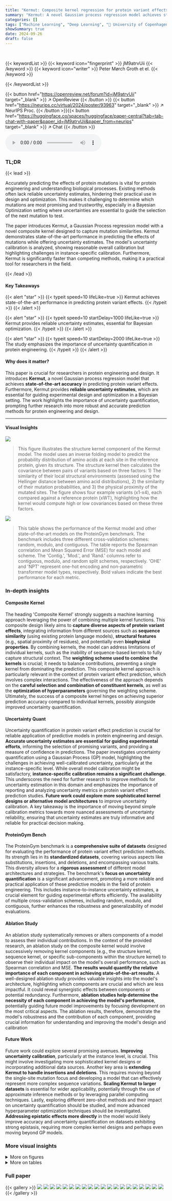 ```yaml
---
title: "Kermut: Composite kernel regression for protein variant effects"
summary: "Kermut: A novel Gaussian process regression model achieves state-of-the-art accuracy in predicting protein variant effects and provides reliable uncertainty estimates, crucial for protein engineering ..."
categories: []
tags: ["Machine Learning", "Deep Learning", "🏢 University of Copenhagen",]
showSummary: true
date: 2024-09-26
draft: false
---
```


<br>

{{< keywordList >}}
{{< keyword icon="fingerprint" >}} jM9atrvUii {{< /keyword >}}
{{< keyword icon="writer" >}} Peter Mørch Groth et el. {{< /keyword >}}
 
{{< /keywordList >}}

{{< button href="https://openreview.net/forum?id=jM9atrvUii" target="_blank" >}}
↗ OpenReview
{{< /button >}}
{{< button href="https://neurips.cc/virtual/2024/poster/93963" target="_blank" >}}
↗ NeurIPS Proc.
{{< /button >}}{{< button href="https://huggingface.co/spaces/huggingface/paper-central?tab=tab-chat-with-paper&paper_id=jM9atrvUii&paper_from=neurips" target="_blank" >}}
↗ Chat
{{< /button >}}



<audio controls>
    <source src="https://ai-paper-reviewer.com/jM9atrvUii/podcast.wav" type="audio/wav">
    Your browser does not support the audio element.
</audio>


### TL;DR


{{< lead >}}

Accurately predicting the effects of protein mutations is vital for protein engineering and understanding biological processes.  Existing methods often lack reliable uncertainty estimates, hindering their practical use in design and optimization.  This makes it challenging to determine which mutations are most promising and trustworthy, especially in a Bayesian Optimization setting where uncertainties are essential to guide the selection of the next mutation to test. 



The paper introduces Kermut, a Gaussian Process regression model with a novel composite kernel designed to capture mutation similarities.  Kermut demonstrates state-of-the-art performance in predicting the effects of mutations while offering uncertainty estimates.  The model's uncertainty calibration is analyzed, showing reasonable overall calibration but highlighting challenges in instance-specific calibration.  Furthermore, Kermut is significantly faster than competing methods, making it a practical tool for researchers in the field.

{{< /lead >}}


#### Key Takeaways

{{< alert "star" >}}
{{< typeit speed=10 lifeLike=true >}} Kermut achieves state-of-the-art performance in predicting protein variant effects. {{< /typeit >}}
{{< /alert >}}

{{< alert "star" >}}
{{< typeit speed=10 startDelay=1000 lifeLike=true >}} Kermut provides reliable uncertainty estimates, essential for Bayesian optimization. {{< /typeit >}}
{{< /alert >}}

{{< alert "star" >}}
{{< typeit speed=10 startDelay=2000 lifeLike=true >}} The study emphasizes the importance of uncertainty quantification in protein engineering. {{< /typeit >}}
{{< /alert >}}

#### Why does it matter?
This paper is crucial for researchers in protein engineering and design.  It introduces **Kermut**, a novel Gaussian process regression model that achieves **state-of-the-art accuracy** in predicting protein variant effects.  Furthermore, Kermut provides **reliable uncertainty estimates**, which are essential for guiding experimental design and optimization in a Bayesian setting. The work highlights the importance of uncertainty quantification, prompting further research into more robust and accurate prediction methods for protein engineering and design.

------
#### Visual Insights



![](https://ai-paper-reviewer.com/jM9atrvUii/figures_2_1.jpg)

> This figure illustrates the structure kernel component of the Kermut model.  The model uses an inverse folding model to predict the probability distribution of amino acids at each site in the reference protein, given its structure. The structure kernel then calculates the covariance between pairs of variants based on three factors: 1) The similarity of their local structural environments (assessed using the Hellinger distance between amino acid distributions), 2) the similarity of their mutation probabilities, and 3) the physical proximity of the mutated sites. The figure shows four example variants (x1-x4), each compared against a reference protein (xWT), highlighting how the kernel would compute high or low covariances based on these three factors.





![](https://ai-paper-reviewer.com/jM9atrvUii/tables_5_1.jpg)

> This table shows the performance of the Kermut model and other state-of-the-art models on the ProteinGym benchmark.  The benchmark includes three different cross-validation schemes: random, modulo, and contiguous. The table reports the Spearman correlation and Mean Squared Error (MSE) for each model and scheme.  The 'Contig.', 'Mod.', and 'Rand.' columns refer to contiguous, modulo, and random split schemes, respectively.  'OHE' and 'NPT' represent one-hot encoding and non-parametric transformer model types, respectively.  Bold values indicate the best performance for each metric.





### In-depth insights


#### Composite Kernel
The heading 'Composite Kernel' strongly suggests a machine learning approach leveraging the power of combining multiple kernel functions.  This composite design likely aims to **capture diverse aspects of protein variant effects**, integrating information from different sources such as **sequence similarity** (using existing protein language models), **structural features** (e.g., spatial proximity of residues), and potentially even **biophysical properties**. By combining kernels, the model can address limitations of individual kernels, such as the inability of sequence-based kernels to fully capture structural context. The **weighting scheme used to combine the kernels** is crucial; it needs to balance contributions, preventing a single kernel from dominating the prediction.  This composite kernel approach is particularly relevant in the context of protein variant effect prediction, which involves complex interactions. The effectiveness of the approach depends on the **careful selection and combination of constituent kernels**, as well as the **optimization of hyperparameters** governing the weighting scheme. Ultimately, the success of a composite kernel hinges on achieving superior prediction accuracy compared to individual kernels, possibly alongside improved uncertainty quantification.

#### Uncertainty Quant
Uncertainty quantification in protein variant effect prediction is crucial for reliable application of predictive models in protein engineering and design.  **Accurate uncertainty estimates are essential for guiding experimental efforts**, informing the selection of promising variants, and providing a measure of confidence in predictions.  The paper investigates uncertainty quantification using a Gaussian Process (GP) model, highlighting the challenges in achieving well-calibrated uncertainty, particularly at the instance-specific level. While overall model calibration might be satisfactory, **instance-specific calibration remains a significant challenge**. This underscores the need for further research to improve methods for uncertainty estimation in this domain and emphasizes the importance of reporting and analyzing uncertainty metrics in protein variant effect prediction studies.  **Future work could explore more sophisticated kernel designs or alternative model architectures** to improve uncertainty calibration.  A key takeaway is the importance of moving beyond simple calibration metrics towards more nuanced assessments of uncertainty reliability, ensuring that uncertainty estimates are truly informative and reliable for practical decision making.

#### ProteinGym Bench
The ProteinGym benchmark is a **comprehensive suite of datasets** designed for evaluating the performance of protein variant effect prediction methods.  Its strength lies in its **standardized datasets**, covering various aspects like substitutions, insertions, and deletions, and encompassing various traits.  This diversity allows for a **rigorous assessment** of different model architectures and strategies. The benchmark's **focus on uncertainty quantification** is a significant advancement, promoting a more reliable and practical application of these predictive models in the field of protein engineering.  This includes instance-to-instance uncertainty estimates, a crucial element for guiding experimental efforts efficiently.  The availability of multiple cross-validation schemes, including random, modulo, and contiguous, further enhances the robustness and generalizability of model evaluations.

#### Ablation Study
An ablation study systematically removes or alters components of a model to assess their individual contributions.  In the context of the provided research, an ablation study on the composite kernel would involve successively removing kernel components (e.g., the structure kernel, sequence kernel, or specific sub-components within the structure kernel) to observe their individual impact on the model's overall performance, such as Spearman correlation and MSE. **The results would quantify the relative importance of each component in achieving state-of-the-art results.**  A well-designed ablation study provides valuable insights into the model's architecture, highlighting which components are crucial and which are less impactful.  It could reveal synergistic effects between components or potential redundancy. Furthermore, **ablation studies help determine the necessity of each component in achieving the model's performance**, potentially guiding future model improvements by focusing development on the most critical aspects. The ablation results, therefore, demonstrate the model's robustness and the contribution of each component, providing crucial information for understanding and improving the model's design and calibration

#### Future Work
Future work could explore several promising avenues. **Improving uncertainty calibration**, particularly at the instance level, is crucial.  This might involve investigating more sophisticated kernel designs or incorporating additional data sources. Another key area is **extending Kermut to handle insertions and deletions**.  This requires moving beyond the single-site mutation focus and developing a model that can effectively represent more complex sequence variations.  **Scaling Kermut to larger datasets** is essential for wider applicability, potentially through the use of approximate inference methods or by leveraging parallel computing techniques. Lastly, exploring different zero-shot methods and their impact on uncertainty quantification should be studied, and more advanced hyperparameter optimization techniques should be investigated. **Addressing epistatic effects more directly** in the model would likely improve accuracy and uncertainty quantification on datasets exhibiting strong epistasis, requiring more complex kernel designs and perhaps even moving beyond GP models.


### More visual insights

<details>
<summary>More on figures
</summary>


![](https://ai-paper-reviewer.com/jM9atrvUii/figures_7_1.jpg)

> This figure shows the distribution of predictive variances from the model for datasets containing double mutations.  It breaks down the variance based on different training and testing scenarios (domains). The first three represent standard ProteinGym split schemes (random, modulo, contiguous).  The next two show training on both single and double mutants then testing on single mutants and double mutants separately. The final domain shows the challenging extrapolation scenario of training only on single mutants but testing on double mutants.


![](https://ai-paper-reviewer.com/jM9atrvUii/figures_9_1.jpg)

> This figure illustrates the structure kernel of Kermut. The kernel uses an inverse folding model to compute structure-conditioned amino acid distributions for each site in the reference protein. It then calculates the covariance between two variants based on the similarity of their local environments, the similarity of their mutation probabilities, and their physical distance. The figure shows example covariances between variant x₁ and variants x₂, x₃, x₄, illustrating how the kernel captures relationships between mutations based on structural context and mutation similarity.


![](https://ai-paper-reviewer.com/jM9atrvUii/figures_9_2.jpg)

> This figure illustrates the structure kernel used in the Kermut model.  It shows how the kernel considers three factors when assessing the similarity between two protein variants: (1) The similarity of the local structural environments of the mutated sites, (2) the similarity of the mutation probabilities at those sites (as predicted by an inverse folding model), and (3) the physical distance between the mutated sites.  The examples provided show how the kernel generates higher covariances for variants with similar local environments and mutation probabilities, and that are physically close together.


![](https://ai-paper-reviewer.com/jM9atrvUii/figures_25_1.jpg)

> This figure shows the distribution of normalized assay values for datasets containing multiple mutations.  Data from 51 datasets (out of 69 with multiple mutations, excluding one dataset with excessively many mutations) are shown, with each dataset containing fewer than 7500 variants.  The histograms are separated by the number of mutations in each variant (1 or 2 mutations). The figure illustrates how the distribution of assay values varies depending on the number of mutations, with double mutations tending to correlate with lower fitness.


![](https://ai-paper-reviewer.com/jM9atrvUii/figures_27_1.jpg)

> This figure shows the distribution of predictive variances for datasets containing double mutants.  The x-axis represents different domains categorized by the type of mutation testing and training data used: single-mutant training and testing, training on both single and double mutants and testing on both, and extrapolation where training used only single mutants while testing used double mutants. The y-axis shows the predictive variance, a measure of uncertainty in the model's predictions. Each boxplot summarizes the distribution of predictive variances across multiple datasets within each domain, allowing for a visual comparison of uncertainty levels across different prediction scenarios.


![](https://ai-paper-reviewer.com/jM9atrvUii/figures_27_2.jpg)

> This figure shows the distribution of predictive variances for datasets that include double mutants, categorized by the type of mutation domain.  The three initial columns show the distributions for the three ProteinGym cross-validation schemes (random, modulo, contiguous).  The fourth and fifth columns compare the distributions when training occurs on both single and double mutants, with testing on only single, and only double mutants respectively. The final column shows the distribution of predictive variances when training only occurs on single mutants while testing is performed on double mutants, representing an extrapolation domain.


![](https://ai-paper-reviewer.com/jM9atrvUii/figures_27_3.jpg)

> This figure shows the distribution of predictive variances for datasets that include double mutants. The x-axis represents the different domains used for training and testing the model, while the y-axis represents the predictive variance. The three first domains correspond to the three split schemes of the ProteinGym benchmark (random, modulo, contiguous), while the other three domains show the predictive variance when training and testing on both single and double mutants, and extrapolating from single mutants to double mutants. This shows that when the training data is closer to the test data, the uncertainties are smaller. This is reflected in the low uncertainty in the first three domains where only single mutants are used.


![](https://ai-paper-reviewer.com/jM9atrvUii/figures_28_1.jpg)

> This figure displays the predicted values plotted against the true values for the BLAT_ECOLX_Stiffler_2015 dataset.  The plot is separated into columns representing different cross-validation schemes (Random, Modulo, Contiguous) and rows showing the results for each test fold (five folds total).  The dashed diagonal line indicates a perfect prediction; points closer to this line show better predictive accuracy. The error bars represent ±2 standard deviations, providing a visual representation of model uncertainty. The distribution and spread of points around the diagonal line visually illustrate the calibration of the model's uncertainty estimates for this specific dataset across various splitting schemes. 


![](https://ai-paper-reviewer.com/jM9atrvUii/figures_29_1.jpg)

> This figure shows the distribution of predictive variances for datasets containing double mutants.  It compares the variance across six different scenarios (domains) which vary how the model is trained (single vs. double mutants) and tested (single vs. double mutants). The first three domains represent standard ProteinGym split schemes. The final domain represents an extrapolation setting.


![](https://ai-paper-reviewer.com/jM9atrvUii/figures_30_1.jpg)

> This figure shows the predicted means with their uncertainty intervals (2σ) plotted against their true values for the BLAT_ECOLX_Stiffler_2015 dataset. It compares the model's predictions across five different cross-validation folds (rows) and three different schemes (columns: random, modulo, and contiguous). The dashed diagonal line represents perfect prediction.  The extent to which the points deviate from this line indicates the accuracy of the model's predictions.


![](https://ai-paper-reviewer.com/jM9atrvUii/figures_31_1.jpg)

> This figure shows the distribution of predictive variances for datasets containing double mutants.  The x-axis represents the predictive variance, and the y-axis shows the different domains. The first three domains represent the three split schemes from the ProteinGym benchmark, which are examples of interpolation. The fourth and fifth domains show the distributions when training on both single and double mutants and testing separately on each. The last domain shows the distribution when training only on single mutants but testing on double mutants (extrapolation). The figure demonstrates how uncertainties vary across different mutation domains and experimental settings.


![](https://ai-paper-reviewer.com/jM9atrvUii/figures_32_1.jpg)

> The figure shows the distribution of predictive variances in six different mutation domains. The first three domains are the standard ProteinGym splits (random, modulo, contiguous). The next two domains train on both single and double mutations then test on single or double mutations, respectively. The final domain trains on single mutations only then tests on double mutations.


![](https://ai-paper-reviewer.com/jM9atrvUii/figures_32_2.jpg)

> This figure illustrates the structure kernel of Kermut, a Gaussian process regression model for predicting protein variant effects. The kernel leverages signals from pretrained sequence and structure models to capture mutation similarity. The structure kernel uses an inverse folding model to predict amino acid distributions at various sites in the protein, conditioned on the local structural environments. The figure demonstrates that the kernel assigns high covariances between pairs of variants with similar local environments, similar mutation probabilities, and close physical proximity of the mutated sites.  Examples of covariance between a reference variant and three other variants are visually presented.


![](https://ai-paper-reviewer.com/jM9atrvUii/figures_33_1.jpg)

> This figure displays the predicted versus true values for the BLAT_ECOLX_Stiffler_2015 dataset.  The x-axis represents the true values and the y-axis represents the predicted means, with error bars indicating ±2 standard deviations.  The data is broken down by five cross-validation folds (rows) and three schemes (columns: Random, Modulo, Contiguous). The dashed diagonal line shows the ideal prediction where predicted values perfectly match true values. Deviations from this line illustrate the model's predictive accuracy for each fold and scheme.


![](https://ai-paper-reviewer.com/jM9atrvUii/figures_34_1.jpg)

> This figure displays the predicted means with error bars (±2σ) plotted against the true values for the BLAT_ECOLX_Stiffler_2015 dataset.  It's a visual representation of the model's performance across five different cross-validation folds (rows) and three different splitting schemes: random, modulo, and contiguous (columns). The dashed diagonal line represents perfect prediction; deviations from this line indicate prediction errors. The error bars show the uncertainty associated with each prediction.


![](https://ai-paper-reviewer.com/jM9atrvUii/figures_35_1.jpg)

> This figure displays the predicted means with their uncertainty intervals (±2σ) plotted against the true values for the BLAT_ECOLX_Stiffler_2015 dataset.  It shows the model's performance across five different test folds and three cross-validation schemes (Random, Modulo, Contiguous). The dashed diagonal line represents perfect prediction, where the predicted and true values would align. Deviations from this line indicate prediction errors. This visualization helps assess the model's calibration (how well the predicted uncertainty reflects the actual error) and overall prediction accuracy for this specific dataset.


![](https://ai-paper-reviewer.com/jM9atrvUii/figures_36_1.jpg)

> This figure displays the predicted versus true values for the BLAT_ECOLX_Stiffler_2015 dataset.  It shows the results of five-fold cross-validation, with each row representing a different test fold and each column representing a different cross-validation scheme (Random, Modulo, Contiguous). The dashed diagonal line represents perfect prediction. The error bars represent the ±2σ confidence intervals of the predictions.


![](https://ai-paper-reviewer.com/jM9atrvUii/figures_38_1.jpg)

> This figure illustrates how Kermut's structure kernel works. The kernel uses an inverse folding model to predict the probability distributions of amino acids at each site in the protein, given the protein's structure.  The model determines the covariance between two protein variants based on three factors: the similarity of their local structural environments, the similarity of their mutation probabilities, and the physical distance between the mutated sites.  The examples in the figure show how these factors combine to produce the covariance.


![](https://ai-paper-reviewer.com/jM9atrvUii/figures_39_1.jpg)

> This figure illustrates the structure kernel used in the Kermut model. The kernel leverages information from inverse folding models to capture relationships between the amino acid distributions at different sites in a protein.  High covariances are observed between pairs of mutations where local environments are similar, mutation probabilities are similar, and the sites are physically close together.  The example shown highlights this concept using four variant sites (x1, x2, x3, x4).


![](https://ai-paper-reviewer.com/jM9atrvUii/figures_40_1.jpg)

> This figure illustrates how Kermut's structure kernel works. It uses an inverse folding model to predict amino acid distributions at each site in a protein, given the protein's structure.  The kernel then compares these distributions to assess similarity between two protein variants.  The figure shows that the kernel gives high covariance (similarity) between variants when the local environments of the mutated sites are similar, when the probabilities of the mutations are similar, and when the mutated sites are physically close together.  Three example pairs of variants are given to show how covariances are determined.


![](https://ai-paper-reviewer.com/jM9atrvUii/figures_41_1.jpg)

> This figure illustrates the structure kernel of Kermut, a Gaussian process regression model.  The kernel leverages signals from pretrained sequence and structure models to model mutation similarity. The illustration shows how the structure kernel computes covariances between different variants by considering the similarity of their local structural environments, mutation probabilities, and physical distances between mutated sites. The examples provided visually depict how the kernel would produce high or low covariances depending on these three factors.


![](https://ai-paper-reviewer.com/jM9atrvUii/figures_42_1.jpg)

> This figure illustrates the structure kernel of Kermut, a Gaussian process regression model for protein variant effect prediction. The structure kernel leverages information from pretrained sequence and structure models to capture the effects of mutations.  It combines signals from three sources: 1) the Hellinger kernel (kh) measures the similarity of amino acid distributions at different sites, conditioned on their local structure; 2) the mutation probability kernel (kp) assesses how likely a specific mutation is at a given site; 3) the Euclidean distance kernel (kd) considers the physical proximity of mutated sites. The figure depicts example covariances showing that the kernel assigns high covariances between variants if their local environments are similar, if the mutation probabilities are similar, and if the mutated sites are physically close.


![](https://ai-paper-reviewer.com/jM9atrvUii/figures_43_1.jpg)

> This figure illustrates the structure kernel of the Kermut model. The structure kernel leverages an inverse folding model to compute structure-conditioned amino acid distributions for all sites in a reference protein.  The kernel calculates high covariances between two variants if their local structural environments are similar, their mutation probabilities are similar, and the mutated sites are physically close. The figure includes schematic examples showing how the kernel evaluates covariances between different variant pairs.


![](https://ai-paper-reviewer.com/jM9atrvUii/figures_44_1.jpg)

> This figure illustrates the structure kernel of Kermut, which models mutation similarity based on the local structural environments of mutated sites.  It uses an inverse folding model to predict amino acid distributions for each site, conditioned on its local environment. The kernel assigns high covariances between two variants if their local environments, mutation probabilities, and the distances between mutated sites are similar. Three example pairs of variants (x₁ with x₂, x₃, x₄) are shown to illustrate different levels of covariance (high or low) based on these factors.


![](https://ai-paper-reviewer.com/jM9atrvUii/figures_45_1.jpg)

> This figure illustrates the structure kernel of the Kermut model, which is a crucial component for capturing mutation similarity based on the local structural environment of residues in a protein.  It uses an inverse folding model to calculate structure-conditioned amino acid distributions for each site. The kernel assigns high covariances between two variants if their local environments are similar, their mutation probabilities are similar, and the mutated sites are physically close. The examples shown depict the expected covariances between a reference variant and three other variants, illustrating how the kernel assesses similarity based on these three factors.


</details>




<details>
<summary>More on tables
</summary>


![](https://ai-paper-reviewer.com/jM9atrvUii/tables_6_1.jpg)
> This table presents the results of an ablation study conducted on the Kermut model.  Key components of the composite kernel were systematically removed or altered, and the resulting impact on the model's performance, measured using Spearman correlation, was evaluated on a subset of assays from the ProteinGym benchmark.  The table shows the changes in performance relative to the full Kermut model for each ablation, allowing for a quantitative assessment of the contribution of each kernel component to the overall model performance.

![](https://ai-paper-reviewer.com/jM9atrvUii/tables_8_1.jpg)
> This table presents the results of the Kermut model and other state-of-the-art models on the ProteinGym benchmark. The benchmark evaluates protein variant effect prediction using three different cross-validation schemes: contiguous, modulo, and random.  The table shows the Spearman correlation and Mean Squared Error (MSE) for each model and scheme, with the best results for each metric bolded.  The model types (OHE and NPT) refer to the input representation used: one-hot encoding and non-parametric transformers, respectively.  The table highlights Kermut's superior performance across all schemes, particularly in the more challenging contiguous and modulo settings.

![](https://ai-paper-reviewer.com/jM9atrvUii/tables_18_1.jpg)
> This table presents the performance of the Kermut model and several other models on the ProteinGym benchmark, which evaluates protein variant effect prediction.  The benchmark includes three cross-validation schemes: contiguous, modulo, and random.  The table shows Spearman correlation and Mean Squared Error (MSE) for each model across these schemes.  Kermut's performance is highlighted in bold, demonstrating its superiority, especially in the more challenging modulo and contiguous settings.

![](https://ai-paper-reviewer.com/jM9atrvUii/tables_19_1.jpg)
> This table presents the performance of Kermut and other state-of-the-art methods on the ProteinGym benchmark. The benchmark includes three different cross-validation schemes, and the table shows the Spearman correlation and Mean Squared Error (MSE) for each method across the schemes. Kermut demonstrates superior performance across all schemes, with significant improvement in the challenging modulo and contiguous settings.

![](https://ai-paper-reviewer.com/jM9atrvUii/tables_20_1.jpg)
> This table presents the performance of Kermut and other state-of-the-art methods on the ProteinGym benchmark for protein variant effect prediction.  The benchmark includes three different cross-validation schemes: contiguous, modulo, and random.  The table shows Spearman correlation and Mean Squared Error (MSE) for each method across these schemes, highlighting Kermut's superior performance, especially in the more challenging modulo and contiguous settings.

![](https://ai-paper-reviewer.com/jM9atrvUii/tables_20_2.jpg)
> This table presents the results of the Kermut model and other state-of-the-art models on the ProteinGym benchmark.  It shows the performance (Spearman correlation and Mean Squared Error) of each model across three different cross-validation schemes ('Contig', 'Mod', 'Rand'). The 'Avg' column provides the average performance across the three schemes.  The table highlights Kermut's superior performance, particularly in the more challenging 'Modulo' and 'Contiguous' settings.  It also categorizes models by type (one-hot encoding or non-parametric transformer).

![](https://ai-paper-reviewer.com/jM9atrvUii/tables_21_1.jpg)
> This table presents the performance of Kermut and various other models on the ProteinGym benchmark, which evaluates protein variant effect prediction.  It shows the Spearman correlation and Mean Squared Error (MSE) for three different cross-validation schemes: contiguous, modulo, and random. The results are broken down by model type (one-hot encoding or non-parametric transformer) and highlight Kermut's superior performance, particularly in the more challenging modulo and contiguous settings.

![](https://ai-paper-reviewer.com/jM9atrvUii/tables_21_2.jpg)
> This table presents the performance of Kermut and other state-of-the-art methods on the ProteinGym benchmark.  It shows the Spearman correlation and Mean Squared Error (MSE) for three different cross-validation schemes: contiguous, modulo, and random. The results are broken down by model type (one-hot encoding or non-parametric transformer).  The best performing model for each metric and scheme is shown in bold, demonstrating Kermut's superior performance across various settings and its significant improvement in the more challenging contiguous and modulo schemes.

![](https://ai-paper-reviewer.com/jM9atrvUii/tables_21_3.jpg)
> This table presents the performance of the Kermut model and other state-of-the-art models on the ProteinGym benchmark, a comprehensive dataset for evaluating protein variant effect prediction.  The results are shown in terms of Spearman correlation and Mean Squared Error (MSE), separately for three different data splits: contiguous, modulo, and random.  The table also specifies whether the model uses one-hot encodings (OHE) or non-parametric transformers (NPT) for input representation. Kermut's superior performance across all splits and the significant improvement for challenging splits (modulo and contiguous) highlight the effectiveness of the proposed approach.  The best results for each metric in each split are indicated in bold.

![](https://ai-paper-reviewer.com/jM9atrvUii/tables_22_1.jpg)
> This table presents the results of an ablation study conducted on the Kermut model.  Key components of the composite kernel were systematically removed, and the model's performance was evaluated on a subset of assays from the ProteinGym benchmark. The table shows the changes in Spearman correlation and Mean Squared Error (MSE) resulting from each ablation, compared to the full Kermut model.  This allows assessment of the contribution of each kernel component to the model's overall performance.  Negative values indicate a decrease in performance compared to the complete model.

![](https://ai-paper-reviewer.com/jM9atrvUii/tables_22_2.jpg)
> This table presents the performance of the Kermut model and other state-of-the-art models on the ProteinGym benchmark.  The benchmark evaluates protein variant effect prediction using three different cross-validation schemes: contiguous, modulo, and random.  The table shows the Spearman correlation and Mean Squared Error (MSE) for each model and scheme, indicating Kermut's superior performance, particularly in the more challenging modulo and contiguous settings. The model types (OHE and NPT) refer to one-hot encoding and non-parametric transformer based models respectively.

![](https://ai-paper-reviewer.com/jM9atrvUii/tables_23_1.jpg)
> This table shows the performance of the Kermut model and other state-of-the-art models on the ProteinGym benchmark, a comprehensive dataset for evaluating protein variant effect prediction.  The results are broken down by three different cross-validation schemes (Contig, Mod, Rand), evaluating both Spearman correlation (higher is better) and Mean Squared Error (MSE; lower is better).  The table highlights Kermut's superior performance, particularly in the more challenging 'modulo' and 'contiguous' settings, and compares its performance to models using one-hot encodings and non-parametric transformers.

![](https://ai-paper-reviewer.com/jM9atrvUii/tables_23_2.jpg)
> This table presents the performance of Kermut and other models on the ProteinGym benchmark for protein variant effect prediction.  It shows the Spearman correlation and Mean Squared Error (MSE) across three different cross-validation schemes (contiguous, modulo, random), highlighting Kermut's superior performance, particularly in the more challenging modulo and contiguous settings.  Model types are categorized as one-hot encoding (OHE) or non-parametric transformers (NPT).

![](https://ai-paper-reviewer.com/jM9atrvUii/tables_23_3.jpg)
> This table presents the results of the Kermut model and other state-of-the-art models on the ProteinGym benchmark.  It shows the performance (Spearman correlation and Mean Squared Error) broken down by three different cross-validation schemes (contiguous, modulo, random) for evaluating the robustness of the models and comparing them under different conditions.  The table also differentiates between model types (One-Hot Encoding and Non-parametric Transformers).  Bold values indicate the best-performing model for each metric and scheme.

![](https://ai-paper-reviewer.com/jM9atrvUii/tables_24_1.jpg)
> This table presents the results of the Kermut model and other state-of-the-art models on the ProteinGym benchmark, a comprehensive dataset for evaluating protein variant effect prediction.  The table shows the performance of different models across three different cross-validation schemes (Contiguous, Modulo, Random) that test the robustness of the prediction models on different data splits. The metrics reported are Spearman correlation (higher is better) and Mean Squared Error (MSE, lower is better).  The table highlights Kermut's superior performance, particularly in the more challenging Modulo and Contiguous schemes.

![](https://ai-paper-reviewer.com/jM9atrvUii/tables_25_1.jpg)
> This table presents the performance of the Kermut model and other state-of-the-art models on the ProteinGym benchmark.  It shows the Spearman correlation and Mean Squared Error (MSE) for three different data split schemes (Contiguous, Modulo, Random) commonly used in protein variant effect prediction tasks.  The results are compared for different model types (one-hot encoding and non-parametric transformers).  The table highlights Kermut's superior performance across all split schemes and model types, with particularly large improvements in the more challenging Modulo and Contiguous settings.  The best results for each metric are highlighted in bold.

![](https://ai-paper-reviewer.com/jM9atrvUii/tables_37_1.jpg)
> This table presents the results of the Kermut model and several other state-of-the-art models on the ProteinGym benchmark for protein variant effect prediction.  The benchmark includes three different cross-validation schemes: contiguous, modulo, and random. The table shows the Spearman correlation and Mean Squared Error (MSE) for each model and scheme.  The 'Contig.', 'Mod.', and 'Rand.' columns represent the contiguous, modulo, and random splits, respectively.  The 'Avg.' column is the average performance across the three splits.  The table highlights Kermut's superior performance across all schemes, particularly in the more challenging modulo and contiguous settings.  OHE and NPT refer to one-hot encoding and non-parametric transformer model types, respectively.

</details>




### Full paper

{{< gallery >}}
<img src="https://ai-paper-reviewer.com/jM9atrvUii/1.png" class="grid-w50 md:grid-w33 xl:grid-w25" />
<img src="https://ai-paper-reviewer.com/jM9atrvUii/2.png" class="grid-w50 md:grid-w33 xl:grid-w25" />
<img src="https://ai-paper-reviewer.com/jM9atrvUii/3.png" class="grid-w50 md:grid-w33 xl:grid-w25" />
<img src="https://ai-paper-reviewer.com/jM9atrvUii/4.png" class="grid-w50 md:grid-w33 xl:grid-w25" />
<img src="https://ai-paper-reviewer.com/jM9atrvUii/5.png" class="grid-w50 md:grid-w33 xl:grid-w25" />
<img src="https://ai-paper-reviewer.com/jM9atrvUii/6.png" class="grid-w50 md:grid-w33 xl:grid-w25" />
<img src="https://ai-paper-reviewer.com/jM9atrvUii/7.png" class="grid-w50 md:grid-w33 xl:grid-w25" />
<img src="https://ai-paper-reviewer.com/jM9atrvUii/8.png" class="grid-w50 md:grid-w33 xl:grid-w25" />
<img src="https://ai-paper-reviewer.com/jM9atrvUii/9.png" class="grid-w50 md:grid-w33 xl:grid-w25" />
<img src="https://ai-paper-reviewer.com/jM9atrvUii/10.png" class="grid-w50 md:grid-w33 xl:grid-w25" />
<img src="https://ai-paper-reviewer.com/jM9atrvUii/11.png" class="grid-w50 md:grid-w33 xl:grid-w25" />
<img src="https://ai-paper-reviewer.com/jM9atrvUii/12.png" class="grid-w50 md:grid-w33 xl:grid-w25" />
<img src="https://ai-paper-reviewer.com/jM9atrvUii/13.png" class="grid-w50 md:grid-w33 xl:grid-w25" />
<img src="https://ai-paper-reviewer.com/jM9atrvUii/14.png" class="grid-w50 md:grid-w33 xl:grid-w25" />
<img src="https://ai-paper-reviewer.com/jM9atrvUii/15.png" class="grid-w50 md:grid-w33 xl:grid-w25" />
<img src="https://ai-paper-reviewer.com/jM9atrvUii/16.png" class="grid-w50 md:grid-w33 xl:grid-w25" />
<img src="https://ai-paper-reviewer.com/jM9atrvUii/17.png" class="grid-w50 md:grid-w33 xl:grid-w25" />
<img src="https://ai-paper-reviewer.com/jM9atrvUii/18.png" class="grid-w50 md:grid-w33 xl:grid-w25" />
<img src="https://ai-paper-reviewer.com/jM9atrvUii/19.png" class="grid-w50 md:grid-w33 xl:grid-w25" />
<img src="https://ai-paper-reviewer.com/jM9atrvUii/20.png" class="grid-w50 md:grid-w33 xl:grid-w25" />
{{< /gallery >}}
